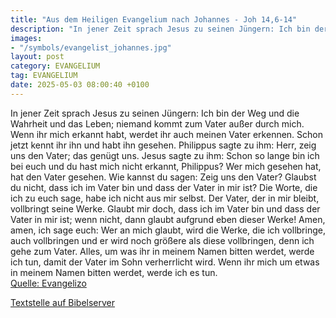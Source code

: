 ```yaml
---
title: "Aus dem Heiligen Evangelium nach Johannes - Joh 14,6-14"
description: "In jener Zeit sprach Jesus zu seinen Jüngern: Ich bin der Weg und die Wahrheit und das Leben; niemand kommt zum Vater außer durch mich. Wenn ihr mich erkannt habt, werdet ihr auch meinen Vater erkennen. Schon jetzt kennt ihr ihn und habt ihn gesehen. Philippus sagte zu ihm: Herr,...."
images:
- "/symbols/evangelist_johannes.jpg"
layout: post
category: EVANGELIUM
tag: EVANGELIUM
date: 2025-05-03 08:00:40 +0100
---
```

In jener Zeit sprach Jesus zu seinen Jüngern: Ich bin der Weg und die Wahrheit und das Leben; niemand kommt zum Vater außer durch mich.
Wenn ihr mich erkannt habt, werdet ihr auch meinen Vater erkennen. Schon jetzt kennt ihr ihn und habt ihn gesehen.
Philippus sagte zu ihm: Herr, zeig uns den Vater; das genügt uns.<!--more-->
Jesus sagte zu ihm: Schon so lange bin ich bei euch und du hast mich nicht erkannt, Philippus? Wer mich gesehen hat, hat den Vater gesehen. Wie kannst du sagen: Zeig uns den Vater?
Glaubst du nicht, dass ich im Vater bin und dass der Vater in mir ist? Die Worte, die ich zu euch sage, habe ich nicht aus mir selbst. Der Vater, der in mir bleibt, vollbringt seine Werke.
Glaubt mir doch, dass ich im Vater bin und dass der Vater in mir ist; wenn nicht, dann glaubt aufgrund eben dieser Werke!
Amen, amen, ich sage euch: Wer an mich glaubt, wird die Werke, die ich vollbringe, auch vollbringen und er wird noch größere als diese vollbringen, denn ich gehe zum Vater.
Alles, um was ihr in meinem Namen bitten werdet, werde ich tun, damit der Vater im Sohn verherrlicht wird.
Wenn ihr mich um etwas in meinem Namen bitten werdet, werde ich es tun.<br>
[Quelle: Evangelizo](https://evangeliumtagfuertag.org/DE/gospel)

[Textstelle auf Bibelserver](https://www.bibleserver.com/EU/Johannes14,6-14)

